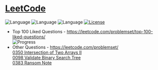 # [LeetCode](https://leetcode.com/problemset/algorithms/)
![Language](https://img.shields.io/badge/Language-C++%2011-yellow) ![Language](https://img.shields.io/badge/Language-JavaScript-yellow) ![Language](https://img.shields.io/badge/Language-Python-yellow) [![License](https://img.shields.io/badge/License-MIT-blue.svg)](./LICENSE)
* Top 100 Liked Questions - https://leetcode.com/problemset/top-100-liked-questions/  
  ![Progress](https://img.shields.io/badge/Progress-47%20%2F%20100-ff69b4.svg)
* Other Questions - https://leetcode.com/problemset/  
[0350 Intersection of Two Arrays II](https://leetcode.com/problems/intersection-of-two-arrays-ii/)  
[0098 Validate Binary Search Tree](https://leetcode.com/problems/validate-binary-search-tree/)  
[0383 Ransom Note](https://leetcode.com/problems/ransom-note/)  
